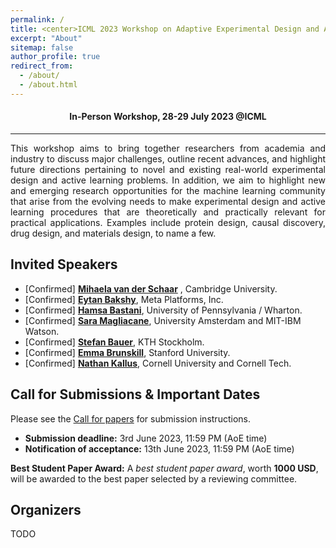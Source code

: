 ```yaml
---
permalink: /
title: <center>ICML 2023 Workshop on Adaptive Experimental Design and Active Learning in the Real World</center>
excerpt: "About"
sitemap: false
author_profile: true
redirect_from: 
  - /about/
  - /about.html
---
```

#### <center> In-Person Workshop, 28-29 July 2023 @ICML</center> ####
------
<p style="text-align: justify;">
This workshop aims to bring together researchers from academia and industry to discuss major challenges, outline recent advances, and highlight future directions pertaining to novel and existing real-world experimental design and active learning problems. In addition, we aim to highlight new and emerging research opportunities for the machine learning community that arise from the evolving needs to make experimental design and active learning procedures that are theoretically and practically relevant for practical applications. Examples include protein design, causal discovery, drug design, and materials design, to name a few.
</p>


Invited Speakers
------
* [Confirmed] **[Mihaela van der Schaar](https://www.vanderschaar-lab.com/)** , Cambridge University.
* [Confirmed] **[Eytan Bakshy](https://eytan.github.io/)**, Meta Platforms, Inc.
* [Confirmed] **[Hamsa Bastani](https://hamsabastani.github.io/)**,  University of Pennsylvania / Wharton.
* [Confirmed] **[Sara Magliacane](https://saramagliacane.github.io/)**, University Amsterdam and MIT-IBM Watson.
* [Confirmed] **[Stefan Bauer](https://www.kth.se/profile/baue)**, KTH Stockholm.
* [Confirmed] **[Emma Brunskill](https://cs.stanford.edu/people/ebrun/)**, Stanford University.
* [Confirmed] **[Nathan Kallus](https://nathankallus.com/)**, Cornell University and Cornell Tech.


Call for Submissions & Important Dates
------
Please see the [Call for papers](https://realworldml.github.io/icml2023/cfp/) for submission instructions.
* **Submission deadline:** 3rd June 2023, 11:59 PM (AoE time)
* **Notification of acceptance:** 13th June 2023, 11:59 PM (AoE time)

**Best Student Paper Award:** A *best student paper award*, worth **1000 USD**, will be awarded to the best paper selected by a reviewing committee.


Organizers
------

TODO
